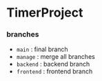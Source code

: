 # TimerProject

### branches
- `main` : final branch
- `manage` : merge all branches
- `backend` : backend branch
- `frontend` : frontend branch



